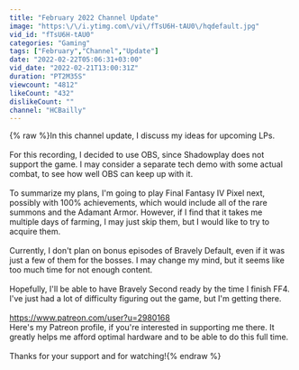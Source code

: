 ```yaml
---
title: "February 2022 Channel Update"
image: "https:\/\/i.ytimg.com\/vi\/fTsU6H-tAU0\/hqdefault.jpg"
vid_id: "fTsU6H-tAU0"
categories: "Gaming"
tags: ["February","Channel","Update"]
date: "2022-02-22T05:06:31+03:00"
vid_date: "2022-02-21T13:00:31Z"
duration: "PT2M35S"
viewcount: "4812"
likeCount: "432"
dislikeCount: ""
channel: "HCBailly"
---
```

{% raw %}In this channel update, I discuss my ideas for upcoming LPs.<br /><br />For this recording, I decided to use OBS, since Shadowplay does not support the game.  I may consider a separate tech demo with some actual combat, to see how well OBS can keep up with it.<br /><br />To summarize my plans, I'm going to play Final Fantasy IV Pixel next, possibly with 100% achievements, which would include all of the rare summons and the Adamant Armor.  However, if I find that it takes me multiple days of farming, I may just skip them, but I would like to try to acquire them.<br /><br />Currently, I don't plan on bonus episodes of Bravely Default, even if it was just a few of them for the bosses.  I may change my mind, but it seems like too much time for not enough content.<br /><br />Hopefully, I'll be able to have Bravely Second ready by the time I finish FF4.  I've just had a lot of difficulty figuring out the game, but I'm getting there.<br /><br /><a rel="nofollow" target="blank" href="https://www.patreon.com/user?u=2980168">https://www.patreon.com/user?u=2980168</a><br />Here's my Patreon profile, if you're interested in supporting me there.  It greatly helps me afford optimal hardware and to be able to do this full time.<br /><br />Thanks for your support and for watching!{% endraw %}
